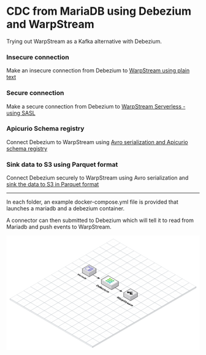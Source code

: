 # CDC from MariaDB using Debezium and WarpStream

Trying out WarpStream as a Kafka alternative with Debezium.

### Insecure connection

Make an insecure connection from Debezium to [WarpStream using plain text](/insecure/)

### Secure connection

Make a secure connection from Debezium to [WarpStream Serverless - using SASL](./sasl/)

### Apicurio Schema registry

Connect Debezium to WarpStream using [Avro serialization and Apicurio schema registry](/insecure_schema_registry/)

### Sink data to S3 using Parquet format

Connect Debezium securely to WarpStream using Avro serialization and [sink the data to S3 in Parquet format](/secure_s3_sink)

---

In each folder, an example docker-compose.yml file is provided that launches a mariadb and a debezium container.

A connector can then submitted to Debezium which will tell it to read from Mariadb and push events to WarpStream.

![Debezium and WarpStream](./images/debezium_warpstream.png)

